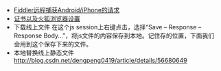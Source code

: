 - [Fiddler远程捕获Android/iPhone的请求](https://blog.csdn.net/skylin19840101/article/details/43485911)
- [证书以及火狐浏览器设置](http://blog.csdn.net/wwdz_rwx/article/details/50396163)
- 下载线上文件
在这个js session上右键点击，选择“Save – Response –Response Body…”，将js文件的内容保存到本地。记住存的位置，下面我们会用到这个保存下来的文件。
- 本地替换线上静态文件
http://blog.csdn.net/dengpeng0419/article/details/56680649
